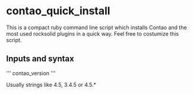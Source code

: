# contao_quick_install
This is a compact ruby command line script which installs Contao and the most used rocksolid plugins in a quick way.
Feel free to costumize this script.

## Inputs and syntax

'''
contao_version
'''

Usually strings like 4.5, 3.4.5 or 4.5.*
